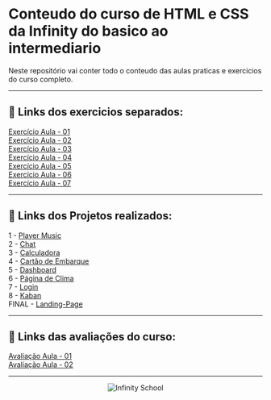 # Conteudo do curso de HTML e CSS da Infinity do basico ao intermediario

Neste repositório vai conter todo o conteudo das aulas praticas e exercicios do curso completo.

---

## 🎯 Links dos exercicios separados:

[Exercício Aula - 01](https://github.com/marcosfillipe/infinity-html-css-basico-exercicio01) <br>
[Exercício Aula - 02](https://github.com/marcosfillipe/infinity-html-css-basico-exercicio02) <br>
[Exercício Aula - 03](https://github.com/marcosfillipe/infinity-html-css-basico-exercicio03) <br>
[Exercício Aula - 04](https://github.com/marcosfillipe/infinity-html-css-basico-exercicio04) <br>
[Exercício Aula - 05](https://github.com/marcosfillipe/infinity-html-css-basico-exercicio05) <br>
[Exercício Aula - 06](https://github.com/marcosfillipe/infinity-html-css-basico-exercicio06) <br>
[Exercício Aula - 07](https://github.com/marcosfillipe/infinity-html-css-basico-exercicio07) <br>

---

## 🎯 Links dos Projetos realizados:

1 - [Player Music](https://github.com/marcosfillipe/infinity-html-css-basico-projeto01-player-music) <br>
2 - [Chat](https://github.com/marcosfillipe/infinity-html-css-basico-projeto02-chat) <br>
3 - [Calculadora](https://github.com/marcosfillipe/infinity-html-css-basico-projeto03-calculadora) <br>
4 - [Cartão de Embarque](https://github.com/marcosfillipe/infinity-html-css-basico-projeto04-cartao-embarque) <br>
5 - [Dashboard](https://github.com/marcosfillipe/infinity-html-css-basico-projeto05-dashboard) <br>
6 - [Página de Clima](https://github.com/marcosfillipe/infinity-html-css-basico-projeto06-pagina-clima) <br>
7 - [Login](https://github.com/marcosfillipe/infinity-html-css-basico-projeto07-login) <br>
8 - [Kaban](https://github.com/marcosfillipe/infinity-html-css-basico-projeto08-kanban) <br>
FINAL - [Landing-Page](https://github.com/marcosfillipe/infinity-html-css-basico-prova-final-projeto) <br>

---

## 🎯 Links das avaliações do curso:

[Avaliação Aula - 01](https://github.com/marcosfillipe/infinity-html-css-basico-prova01) <br>
[Avaliação Aula - 02](https://github.com/marcosfillipe/infinity-html-css-basico-prova02) <br>

---

<p align="center">
  <img src="https://media.licdn.com/dms/image/v2/D4D0BAQFNR93j4fKXJA/company-logo_200_200/company-logo_200_200/0/1696797819036/infinityschool_logo?e=2147483647&v=beta&t=X855ID8EbNdKw7eqwLFiIYDU4u0ebPDieJK_MX41fxU" alt="Infinity School">
</p>
